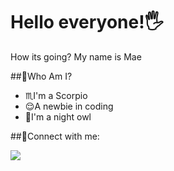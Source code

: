 # Hello everyone!🖐
How its going? My name is Mae

##👩Who Am I?
- ♏I'm a Scorpio
- 😌A newbie in coding
- 🦉I'm a night owl

##📩Connect with me:
<p align="left">
<a href="https://twitter.com/ychoi6263" target:"_blank">
  <img src="https://avatars.githubusercontent.com/u/50278?s=200&v="
       styel="width:40px;height:30px"> </a>
